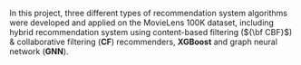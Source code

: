 In this project, three different types of recommendation system algorithms were developed and applied on the MovieLens 100K dataset, including hybrid recommendation system using content-based filtering (${\bf CBF}$) & collaborative filtering ($\textbf{CF}$) recommenders, $\textbf{XGBoost}$ and graph neural network ($\textbf{GNN}$).
